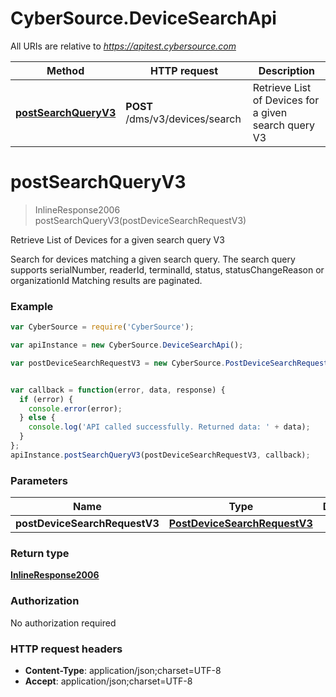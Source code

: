 # CyberSource.DeviceSearchApi

All URIs are relative to *https://apitest.cybersource.com*

Method | HTTP request | Description
------------- | ------------- | -------------
[**postSearchQueryV3**](DeviceSearchApi.md#postSearchQueryV3) | **POST** /dms/v3/devices/search | Retrieve List of Devices for a given search query V3


<a name="postSearchQueryV3"></a>
# **postSearchQueryV3**
> InlineResponse2006 postSearchQueryV3(postDeviceSearchRequestV3)

Retrieve List of Devices for a given search query V3

Search for devices matching a given search query.  The search query supports serialNumber, readerId, terminalId, status, statusChangeReason or organizationId  Matching results are paginated. 

### Example
```javascript
var CyberSource = require('CyberSource');

var apiInstance = new CyberSource.DeviceSearchApi();

var postDeviceSearchRequestV3 = new CyberSource.PostDeviceSearchRequestV3(); // PostDeviceSearchRequestV3 | 


var callback = function(error, data, response) {
  if (error) {
    console.error(error);
  } else {
    console.log('API called successfully. Returned data: ' + data);
  }
};
apiInstance.postSearchQueryV3(postDeviceSearchRequestV3, callback);
```

### Parameters

Name | Type | Description  | Notes
------------- | ------------- | ------------- | -------------
 **postDeviceSearchRequestV3** | [**PostDeviceSearchRequestV3**](PostDeviceSearchRequestV3.md)|  | 

### Return type

[**InlineResponse2006**](InlineResponse2006.md)

### Authorization

No authorization required

### HTTP request headers

 - **Content-Type**: application/json;charset=UTF-8
 - **Accept**: application/json;charset=UTF-8

